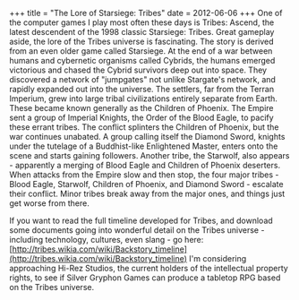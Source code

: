+++
title = "The Lore of Starsiege: Tribes"
date = 2012-06-06
+++
One of the computer games I play most often these days is Tribes: Ascend, the latest descendent of the 1998 classic Starsiege: Tribes. Great gameplay aside, the lore of the Tribes universe is fascinating. The story is derived from an even older game called Starsiege. At the end of a war between humans and cybernetic organisms called Cybrids, the humans emerged victorious and chased the Cybrid survivors deep out into space. They discovered a network of "jumpgates" not unlike Stargate's network, and rapidly expanded out into the universe. The settlers, far from the Terran Imperium, grew into large tribal civilizations entirely separate from Earth. These became known generally as the Children of Phoenix. The Empire sent a group of Imperial Knights, the Order of the Blood Eagle, to pacify these errant tribes. The conflict splinters the Children of Phoenix, but the war continues unabated. A group calling itself the Diamond Sword, knights under the tutelage of a Buddhist-like Enlightened Master, enters onto the scene and starts gaining followers. Another tribe, the Starwolf, also appears - apparently a merging of Blood Eagle and Children of Phoenix deserters. When attacks from the Empire slow and then stop, the four major tribes - Blood Eagle, Starwolf, Children of Phoenix, and Diamond Sword - escalate their conflict. Minor tribes break away from the major ones, and things just get worse from there.

If you want to read the full timeline developed for Tribes, and download some documents going into wonderful detail on the Tribes universe - including technology, cultures, even slang - go here: [http://tribes.wikia.com/wiki/Backstory_timeline](http://tribes.wikia.com/wiki/Backstory_timeline) I'm considering approaching Hi-Rez Studios, the current holders of the intellectual property rights, to see if Silver Gryphon Games can produce a tabletop RPG based on the Tribes universe.
